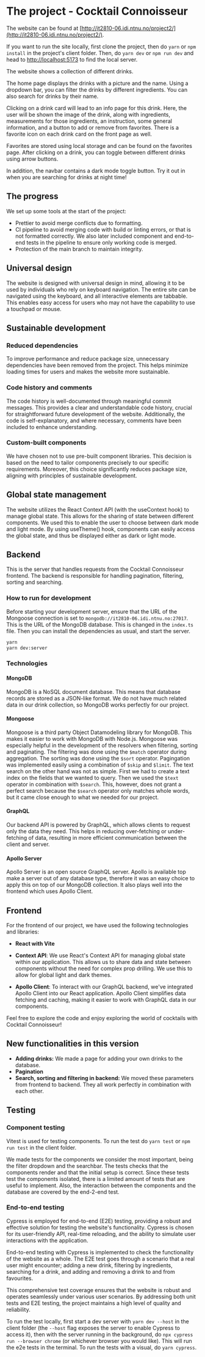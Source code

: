 # The project - Cocktail Connoisseur

The website can be found at [http://it2810-06.idi.ntnu.no/project2/](http://it2810-06.idi.ntnu.no/project2/).

If you want to run the site locally, first clone the project, then do `yarn` or `npm install` in the project's client folder. Then, do `yarn dev` or `npm run dev` and head to [http://localhost:5173](http://localhost5173) to find the local server.

The website shows a collection of different drinks.

The home page displays the drinks with a picture and the name. Using a dropdown bar, you can filter the drinks by different ingredients. You can also search for drinks by their name.

Clicking on a drink card will lead to an info page for this drink. Here, the user will be shown the image of the drink, along with ingredients, measurements for those ingredients, an instruction, some general information, and a button to add or remove from favorites. There is a favorite icon on each drink card on the front page as well.

Favorites are stored using local storage and can be found on the favorites page. After clicking on a drink, you can toggle between different drinks using arrow buttons.

In addition, the navbar contains a dark mode toggle button. Try it out in when you are searching for drinks at night time!

## The progress

We set up some tools at the start of the project:

- Prettier to avoid merge conflicts due to formatting.
- CI pipeline to avoid merging code with build or linting errors, or that is not formatted correctly. We also later included component and end-to-end tests in the pipeline to ensure only working code is merged.
- Protection of the main branch to maintain integrity.

## Universal design

The website is designed with universal design in mind, allowing it to be used by individuals who rely on keyboard navigation. The entire site can be navigated using the keyboard, and all interactive elements are tabbable. This enables easy access for users who may not have the capability to use a touchpad or mouse.

## Sustainable development

### Reduced dependencies

To improve performance and reduce package size, unnecessary dependencies have been removed from the project. This helps minimize loading times for users and makes the website more sustainable.

### Code history and comments

The code history is well-documented through meaningful commit messages. This provides a clear and understandable code history, crucial for straightforward future development of the website. Additionally, the code is self-explanatory, and where necessary, comments have been included to enhance understanding.

### Custom-built components

We have chosen not to use pre-built component libraries. This decision is based on the need to tailor components precisely to our specific requirements. Moreover, this choice significantly reduces package size, aligning with principles of sustainable development.

## Global state management

The website utilizes the React Context API (with the useContext hook) to manage global state. This allows for the sharing of state between different components. We used this to enable the user to choose between dark mode and light mode. By using useTheme() hook, components can easily access the global state, and thus be displayed either as dark or light mode.

## Backend

This is the server that handles requests from the Cocktail Connoisseur frontend. The backend is responsible for handling pagination, filtering, sorting and searching.

### How to run for development

Before starting your development server, ensure that the URL of the Mongoose connection is set to `mongodb://it2810-06.idi.ntnu.no:27017`. This is the URL of the MongoDB database. This is changed in the `index.ts` file. Then you can install the dependencies as usual, and start the server.

```bash
yarn
yarn dev:server
```

### Technologies

#### MongoDB

MongoDB is a NoSQL document database. This means that database records are stored as a JSON-like format. We do not have much related data in our drink collection, so MongoDB works perfectly for our project.

#### Mongoose

Mongoose is a third party Object Datamodeling library for MongoDB. This makes it easier to work with MongoDB with Node.js. Mongoose was especially helpful in the development of the resolvers when filtering, sorting and paginating. The filtering was done using the `$match` operator during aggregation. The sorting was done using the `$sort` operator. Pagingation was implemented easily using a combination of `$skip` and `$limit`. The text search on the other hand was not as simple. First we had to create a text index on the fields that we wanted to query. Then we used the `$text` operator in combination with `$search`. This, however, does not grant a perfect search because the `$search` operator only matches whole words, but it came close enough to what we needed for our project.

#### GraphQL

Our backend API is powered by GraphQL, which allows clients to request only the data they need. This helps in reducing over-fetching or under-fetching of data, resulting in more efficient communication between the client and server.

#### Apollo Server

Apollo Server is an open source GraphQL server. Apollo is available top make a server out of any database type, therefore it was an easy choice to apply this on top of our MongoDB collection. It also plays well into the frontend which uses Apollo Client.

## Frontend

For the frontend of our project, we have used the following technologies and libraries:

- **React with Vite**

- **Context API**: We use React's Context API for managing global state within our application. This allows us to share data and state between components without the need for complex prop drilling. We use this to allow for global light and dark themes.

- **Apollo Client**: To interact with our GraphQL backend, we've integrated Apollo Client into our React application. Apollo Client simplifies data fetching and caching, making it easier to work with GraphQL data in our components.

Feel free to explore the code and enjoy exploring the world of cocktails with Cocktail Connoisseur!

## New functionalities in this version

- **Adding drinks:** We made a page for adding your own drinks to the database.
- **Pagination**
- **Search, sorting and filtering in backend:** We moved these parameters from frontend to backend. They all work perfectly in combination with each other.

## Testing

### Component testing

Vitest is used for testing components. To run the test do `yarn test` or `npm run test` in the client folder.

We made tests for the components we consider the most important, being the filter dropdown and the searchbar. The tests checks that the components render and that the initial setup is correct. Since these tests test the components isolated, there is a limited amount of tests that are useful to implement. Also, the interaction between the components and the database are covered by the end-2-end test.

### End-to-end testing

Cypress is employed for end-to-end (E2E) testing, providing a robust and effective solution for testing the website's functionality. Cypress is chosen for its user-friendly API, real-time reloading, and the ability to simulate user interactions with the application.

End-to-end testing with Cypress is implemented to check the functionality of the website as a whole. The E2E test goes through a scenario that a real user might encounter; adding a new drink, filtering by ingredients, searching for a drink, and adding and removing a drink to and from favourites.

This comprehensive test coverage ensures that the website is robust and operates seamlessly under various user scenarios. By addressing both unit tests and E2E testing, the project maintains a high level of quality and reliability.

To run the test locally, first start a dev server with `yarn dev --host` in the client folder (the `--host` flag exposes the server to enable Cypress to access it), then with the server running in the background, do `npx cypress run --browser chrome` (or whichever browser you would like). This will run the e2e tests in the terminal. To run the tests with a visual, do `yarn cypress`.
